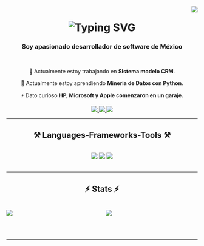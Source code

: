 <div align="center">
    <img align="right" src="https://visitor-badge.laobi.icu/badge?page_id=DeivMolina.DeivMolina" />
</div>

<h1 align="center">
    <img src="https://readme-typing-svg.herokuapp.com?font=Fira+Code&weight=700&pause=1000&color=112FFF&random=false&width=435&lines=%C2%A1+Hola+que+tal+!%F0%9F%91%8B;Soy+Deivid+Molina+" alt="Typing SVG" />
</h1>

<h3 align="center">Soy apasionado desarrollador de software de México </h3>

<br/>

<div align="center">
 
  🔭 Actualmente estoy trabajando en **Sistema modelo CRM**.
   
   🌱 Actualmente estoy aprendiendo **Mineria de Datos con Python**.
  
  ⚡ Dato curioso **HP, Microsoft y Apple comenzaron en un garaje.**

 </div>
 
<div align="center"> 
  <a href="mailto:davidglezm2015@gmail.com">
    <img src="https://img.shields.io/badge/Gmail-333333?style=for-the-badge&logo=gmail&logoColor=red" />
  </a>
  <a href="https://www.linkedin.com/in/david-m-35957712a/" target="_blank">
    <img src="https://img.shields.io/badge/LinkedIn-0077B5?style=for-the-badge&logo=linkedin&logoColor=white" target="_blank" />
  </a>
  <a href="https://dm-series.com" target="_blank">
     <img src="https://img.shields.io/badge/Portfolio-FF5722?style=for-the-badge&logo=todoist&logoColor=white" target="_blank" /> <!-- sqlite, safari, google-chrome are other good icon options -->
  </a>
</div>

 <hr/>
 
<h2 align="center">⚒️ Languages-Frameworks-Tools ⚒️</h2>
<br/>
<div align="center">
    <img src="https://skillicons.dev/icons?i=html,css,sass,js,bootstrap,materialui,tailwind,react,vite" />
    <img src="https://skillicons.dev/icons?i=php,jquery,npm,laravel,mysql,postgres,mongodb,java,kotlin,express,nextjs,nodejs,py" />
    <img src="https://skillicons.dev/icons?i=vscode,github,codepen,figma,ps,pr,ae,ai,kali,autocad,arduino,eclipse,blender,aws" /><br>
</div>

<br/>
<hr/>

<h2 align="center">⚡ Stats ⚡</h2>
<br>

<div style="display: flex;">
  <a href="https://github.com/anuraghazra/github-readme-stats" style="flex: 1; margin-right: 10px;">
    <img align="center" src="https://github-readme-stats.vercel.app/api?username=DeivMolina" />
  </a>
  <a href="https://github.com/anuraghazra/github-readme-stats" style="flex: 1; margin-left: 10px;">
    <img align="center" src="https://github-readme-stats.vercel.app/api/top-langs/?username=DeivMolina&langs_count=8" />
  </a>
</div>



<br/><br/>

<hr/>



